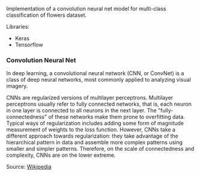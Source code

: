 Implementation of a convolution neural net model for multi-class classification of flowers dataset.

Libraries:

* Keras
* Tensorflow


### Convolution Neural Net 

In deep learning, a convolutional neural network (CNN, or ConvNet) is a class of deep neural networks, most commonly applied to analyzing visual imagery.

CNNs are regularized versions of multilayer perceptrons. Multilayer perceptrons usually refer to fully connected networks, that is, each neuron in one layer is connected to all neurons in the next layer. The "fully-connectedness" of these networks make them prone to overfitting data. Typical ways of regularization includes adding some form of magnitude measurement of weights to the loss function. However, CNNs take a different approach towards regularization: they take advantage of the hierarchical pattern in data and assemble more complex patterns using smaller and simpler patterns. Therefore, on the scale of connectedness and complexity, CNNs are on the lower extreme.

Source: [Wikipedia](https://en.wikipedia.org/wiki/Convolutional_neural_network) 

